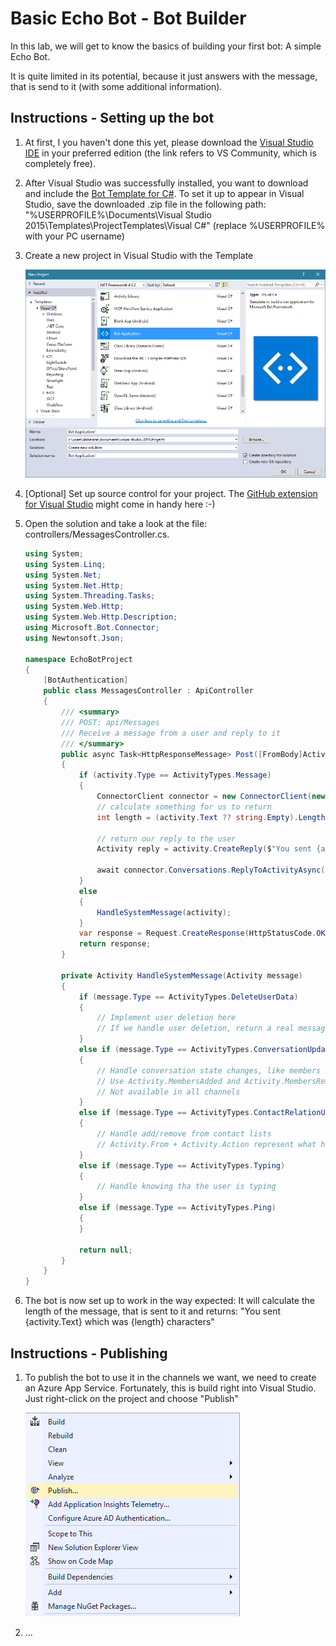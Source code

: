 # Basic Echo Bot - Bot Builder

In this lab, we will get to know the basics of building your first bot: A simple Echo Bot. 

It is quite limited in its potential, because it just answers with the message, that is send to it (with some additional information).

## Instructions - Setting up the bot

1. At first, I you haven't done this yet, please download the [Visual Studio IDE](https://www.visualstudio.com/vs/) in your preferred edition (the link refers to VS Community, which is completely free).

1. After Visual Studio was successfully installed, you want to download and include the [Bot Template for C#](http://aka.ms/bf-bc-vstemplate). To set it up to appear in Visual Studio, save the downloaded .zip file in the following path: "%USERPROFILE%\Documents\Visual Studio 2015\Templates\ProjectTemplates\Visual C#\" (replace %USERPROFILE% with your PC username)

1. Create a new project in Visual Studio with the Template 
    
    ![Bot Project Template VS](./_images/1_ProjectTemplate.png)

1. [Optional] Set up source control for your project. The [GitHub extension for Visual Studio](https://visualstudio.github.com/) might come in handy here :-)

1. Open the solution and take a look at the file: controllers/MessagesController.cs. 

    ```C# 
    using System;
    using System.Linq;
    using System.Net;
    using System.Net.Http;
    using System.Threading.Tasks;
    using System.Web.Http;
    using System.Web.Http.Description;
    using Microsoft.Bot.Connector;
    using Newtonsoft.Json;

    namespace EchoBotProject
    {
        [BotAuthentication]
        public class MessagesController : ApiController
        {
            /// <summary>
            /// POST: api/Messages
            /// Receive a message from a user and reply to it
            /// </summary>
            public async Task<HttpResponseMessage> Post([FromBody]Activity activity)
            {
                if (activity.Type == ActivityTypes.Message)
                {
                    ConnectorClient connector = new ConnectorClient(new Uri(activity.ServiceUrl));
                    // calculate something for us to return
                    int length = (activity.Text ?? string.Empty).Length;

                    // return our reply to the user
                    Activity reply = activity.CreateReply($"You sent {activity.Text} which was {length} characters");

                    await connector.Conversations.ReplyToActivityAsync(reply);
                }
                else
                {
                    HandleSystemMessage(activity);
                }
                var response = Request.CreateResponse(HttpStatusCode.OK);
                return response;
            }

            private Activity HandleSystemMessage(Activity message)
            {
                if (message.Type == ActivityTypes.DeleteUserData)
                {
                    // Implement user deletion here
                    // If we handle user deletion, return a real message
                }
                else if (message.Type == ActivityTypes.ConversationUpdate)
                {
                    // Handle conversation state changes, like members being added and removed
                    // Use Activity.MembersAdded and Activity.MembersRemoved and Activity.Action for info
                    // Not available in all channels
                }
                else if (message.Type == ActivityTypes.ContactRelationUpdate)
                {
                    // Handle add/remove from contact lists
                    // Activity.From + Activity.Action represent what happened
                }
                else if (message.Type == ActivityTypes.Typing)
                {
                    // Handle knowing tha the user is typing
                }
                else if (message.Type == ActivityTypes.Ping)
                {
                }

                return null;
            }
        }
    }
    ```
1. The bot is now set up to work in the way expected: It will calculate the length of the message, that is sent to it and returns: "You sent {activity.Text} which was {length} characters"

## Instructions - Publishing

1. To publish the bot to use it in the channels we want, we need to create an Azure App Service. Fortunately, this is build right into Visual Studio. Just right-click on the project and choose "Publish" 

    ![Publish Option](./_images/2_Publish_Option.png)
    
2. ...
